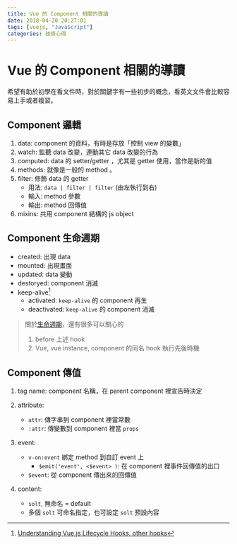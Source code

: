 ```yaml
---
title: Vue 的 Component 相關的導讀
date: 2018-04-20 20:27:01
tags: [vuejs, "JavaScript"]
categories: 技術心得
---
```


# Vue 的 Component 相關的導讀

希望有助於初學在看文件時，對於關鍵字有一些初步的概念，看英文文件會比較容易上手或者複習。

## Component 邏輯

1. data: component 的資料，有時是存放「控制 view 的變數」
2. watch: 監聽 data 改變，連動其它 data 改變的行為
3. computed: data 的 setter/getter ，尤其是 getter 使用，當作是新的值
4. methods: 就像是一般的 method 。
5. filter: 修飾 data 的 getter
   - 用法: `data | filter | filter` (由左執行到右)
   - 輸入: method 參數
   - 輸出: method 回傳值
6. mixins: 共用 component 結構的 js object

## Component 生命週期

- created: 出現 data
- mounted: 出現畫面
- updated: data 變動
- destoryed: component 消滅
- keep-alive[^vue-hooks]
  - activated: `keep-alive` 的 component 再生
  - deactivated: `keep-alive` 的 component 消滅

> 關於[生命週期](https://vuejs.org/v2/guide/instance.html#Lifecycle-Diagram)，還有很多可以關心的
>
> 1. before 上述 hook
> 2. Vue, vue instance, component 的同名 hook 執行先後時機

## Component 傳值

1. tag name: component 名稱，在 parent component 裡宣告時決定
2. attribute:
   - `attr`: 傳字串到 component 裡當常數
   - `:attr`: 傳變數到 component 裡當 `props`
3. event:
   - `v-on:event` 綁定 method 到自訂 event 上
     - `$emit('event', <$event> )`: 在 component 裡事件回傳值的出口
   - `$event`: 從 component 傳出來的回傳值
4. content:

   - `solt`, 無命名 = default
   - 多個 `solt` 可命名指定，也可設定 `solt` 預設內容

<!-- prettier-ignore-start -->
[^vue-hooks]: [Understanding Vue.js Lifecycle Hooks, other hooks](https://alligator.io/vuejs/component-lifecycle/#other-hooks)
<!-- prettier-ignore-end -->
